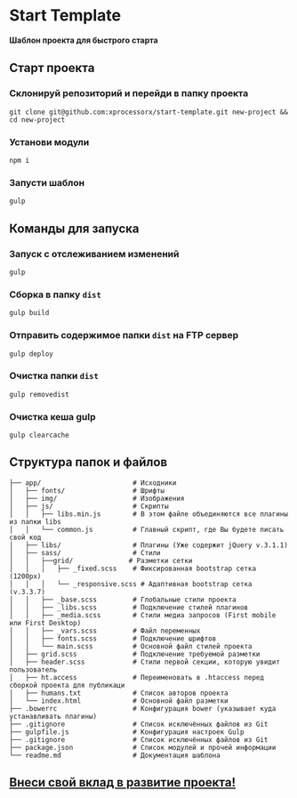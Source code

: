 # Start Template
**Шаблон проекта для быстрого старта**


## Старт проекта

### Склонируй репозиторий и перейди в папку проекта
```
git clone git@github.com:xprocessorx/start-template.git new-project && cd new-project
```

### Установи модули
```
npm i
```

### Запусти шаблон
```
gulp
```


## Команды для запуска

### Запуск с отслеживанием изменений
```
gulp
```

### Сборка в папку `dist`
```
gulp build
```

### Отправить содержимое папки `dist` на FTP сервер
```
gulp deploy
```

### Очистка папки `dist`
```
gulp removedist
```

### Очистка кеша gulp
```
gulp clearcache
```


## Структура папок и файлов
```
├── app/                       # Исходники
│   ├── fonts/                 # Шрифты
│   ├── img/                   # Изображения
│   ├── js/                    # Скрипты
│   │   ├── libs.min.js        # В этом файле объединяются все плагины из папки libs
│   │   └── common.js          # Главный скрипт, где Вы будете писать свой код
│   ├── libs/                  # Плагины (Уже содержит jQuery v.3.1.1)
│   ├── sass/                  # Стили
│   │   ├──grid/              # Разметки сетки
│   │   │   ├── _fixed.scss    # Фиксированная bootstrap сетка (1200px)
│   │   │   └── _responsive.scss # Адаптивная bootstrap сетка (v.3.3.7)
│   │   ├── _base.scss         # Глобальные стили проекта
│   │   ├── _libs.scss         # Подключение стилей плагинов
│   │   ├── _media.scss        # Стили медиа запросов (First mobile или First Desktop)
│   │   ├── _vars.scss         # Файл переменных
│   │   ├── fonts.scss         # Подключение шрифтов
│   │   └── main.scss          # Основной файл стилей проекта
│   ├── grid.scss              # Подключение требуемой разметки
│   ├── header.scss            # Стили первой секции, которую увидит пользователь
│   ├── ht.access              # Переименовать в .htaccess перед сборкой проекта для публикаци
│   ├── humans.txt             # Список авторов проекта
│   └── index.html             # Основной файл разметки
├── .bowerrc                   # Конфигурация bower (указывает куда устанавливать плагины)
├── .gitignore                 # Список исключённых файлов из Git
├── gulpfile.js                # Конфигурация настроек Gulp
├── .gitignore                 # Список исключённых файлов из Git
├── package.json               # Список модулей и прочей информации
└── readme.md                  # Документация шаблона
```

## [Внеси свой вклад в развитие проекта!](https://github.com/xprocessorx/start-template/blob/master/contributing.md)
